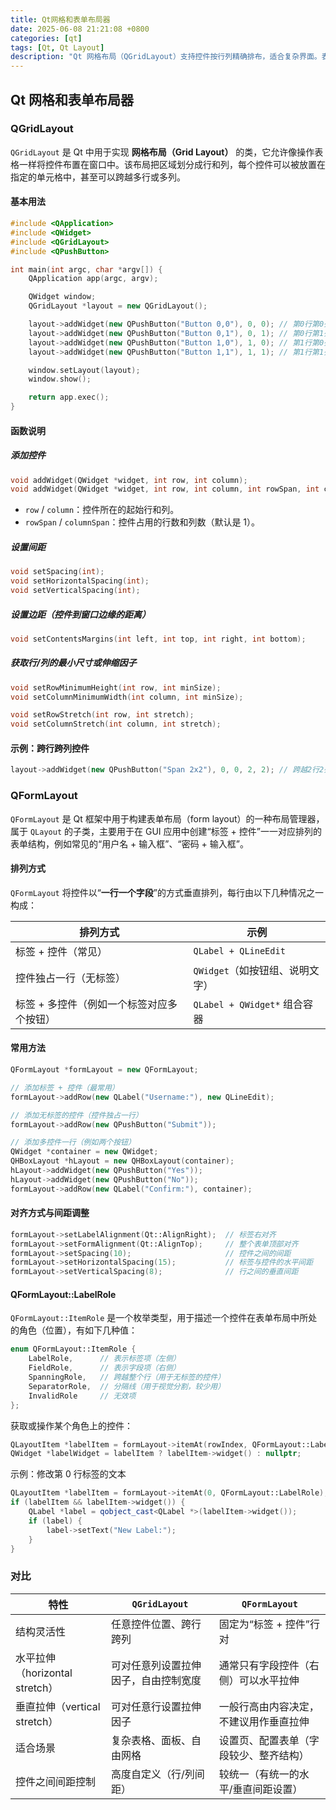```yaml
---
title: Qt网格和表单布局器
date: 2025-06-08 21:21:08 +0800
categories: [qt]
tags: [Qt, Qt Layout]
description: "Qt 网格布局（QGridLayout）支持控件按行列精确排布，适合复杂界面。表单布局（QFormLayout）用于标签+字段对齐，适合设置页。"
---
```

## Qt 网格和表单布局器

### QGridLayout

`QGridLayout` 是 Qt 中用于实现 **网格布局（Grid Layout）** 的类，它允许像操作表格一样将控件布置在窗口中。该布局把区域划分成行和列，每个控件可以被放置在指定的单元格中，甚至可以跨越多行或多列。

#### 基本用法

```cpp
#include <QApplication>
#include <QWidget>
#include <QGridLayout>
#include <QPushButton>

int main(int argc, char *argv[]) {
    QApplication app(argc, argv);

    QWidget window;
    QGridLayout *layout = new QGridLayout();

    layout->addWidget(new QPushButton("Button 0,0"), 0, 0); // 第0行第0列
    layout->addWidget(new QPushButton("Button 0,1"), 0, 1); // 第0行第1列
    layout->addWidget(new QPushButton("Button 1,0"), 1, 0); // 第1行第0列
    layout->addWidget(new QPushButton("Button 1,1"), 1, 1); // 第1行第1列

    window.setLayout(layout);
    window.show();

    return app.exec();
}
```

#### 函数说明

##### 添加控件

```cpp
void addWidget(QWidget *widget, int row, int column);
void addWidget(QWidget *widget, int row, int column, int rowSpan, int columnSpan);
```

- `row` / `column`：控件所在的起始行和列。
- `rowSpan` / `columnSpan`：控件占用的行数和列数（默认是 1）。

##### 设置间距

```cpp
void setSpacing(int);
void setHorizontalSpacing(int);
void setVerticalSpacing(int);
```

##### 设置边距（控件到窗口边缘的距离）

```cpp
void setContentsMargins(int left, int top, int right, int bottom);
```

##### 获取行/列的最小尺寸或伸缩因子

```cpp
void setRowMinimumHeight(int row, int minSize);
void setColumnMinimumWidth(int column, int minSize);

void setRowStretch(int row, int stretch);
void setColumnStretch(int column, int stretch);
```

#### 示例：跨行跨列控件

```cpp
layout->addWidget(new QPushButton("Span 2x2"), 0, 0, 2, 2); // 跨越2行2列
```

### QFormLayout

`QFormLayout` 是 Qt 框架中用于构建表单布局（form layout）的一种布局管理器，属于 `QLayout` 的子类，主要用于在 GUI 应用中创建“标签 + 控件”一一对应排列的表单结构，例如常见的“用户名 + 输入框”、“密码 + 输入框”。

#### 排列方式

`QFormLayout` 将控件以“**一行一个字段**”的方式垂直排列，每行由以下几种情况之一构成：

| 排列方式                                  | 示例                            |
| ----------------------------------------- | ------------------------------- |
| 标签 + 控件（常见）                       | `QLabel + QLineEdit`            |
| 控件独占一行（无标签）                    | `QWidget`（如按钮组、说明文字） |
| 标签 + 多控件（例如一个标签对应多个按钮） | `QLabel + QWidget*` 组合容器    |

#### 常用方法

```cpp
QFormLayout *formLayout = new QFormLayout;

// 添加标签 + 控件（最常用）
formLayout->addRow(new QLabel("Username:"), new QLineEdit);

// 添加无标签的控件（控件独占一行）
formLayout->addRow(new QPushButton("Submit"));

// 添加多控件一行（例如两个按钮）
QWidget *container = new QWidget;
QHBoxLayout *hLayout = new QHBoxLayout(container);
hLayout->addWidget(new QPushButton("Yes"));
hLayout->addWidget(new QPushButton("No"));
formLayout->addRow(new QLabel("Confirm:"), container);
```

#### 对齐方式与间距调整

```cpp
formLayout->setLabelAlignment(Qt::AlignRight);  // 标签右对齐
formLayout->setFormAlignment(Qt::AlignTop);     // 整个表单顶部对齐
formLayout->setSpacing(10);                     // 控件之间的间距
formLayout->setHorizontalSpacing(15);           // 标签与控件的水平间距
formLayout->setVerticalSpacing(8);              // 行之间的垂直间距
```

#### QFormLayout::LabelRole

`QFormLayout::ItemRole` 是一个枚举类型，用于描述一个控件在表单布局中所处的角色（位置），有如下几种值：

```cpp
enum QFormLayout::ItemRole {
    LabelRole,      // 表示标签项（左侧）
    FieldRole,      // 表示字段项（右侧）
    SpanningRole,   // 跨越整个行（用于无标签的控件）
    SeparatorRole,  // 分隔线（用于视觉分割，较少用）
    InvalidRole     // 无效项
};
```

获取或操作某个角色上的控件：

```cpp
QLayoutItem *labelItem = formLayout->itemAt(rowIndex, QFormLayout::LabelRole);
QWidget *labelWidget = labelItem ? labelItem->widget() : nullptr;
```

示例：修改第 0 行标签的文本

```cpp
QLayoutItem *labelItem = formLayout->itemAt(0, QFormLayout::LabelRole);
if (labelItem && labelItem->widget()) {
    QLabel *label = qobject_cast<QLabel *>(labelItem->widget());
    if (label) {
        label->setText("New Label:");
    }
}
```

### 对比

| 特性                           | `QGridLayout`                        | `QFormLayout`                          |
| ------------------------------ | ------------------------------------ | -------------------------------------- |
| 结构灵活性                     | 任意控件位置、跨行跨列               | 固定为“标签 + 控件”行对                |
| 水平拉伸（horizontal stretch） | 可对任意列设置拉伸因子，自由控制宽度 | 通常只有字段控件（右侧）可以水平拉伸   |
| 垂直拉伸（vertical stretch）   | 可对任意行设置拉伸因子               | 一般行高由内容决定，不建议用作垂直拉伸 |
| 适合场景                       | 复杂表格、面板、自由网格             | 设置页、配置表单（字段较少、整齐结构） |
| 控件之间间距控制               | 高度自定义（行/列间距）              | 较统一（有统一的水平/垂直间距设置）    |
